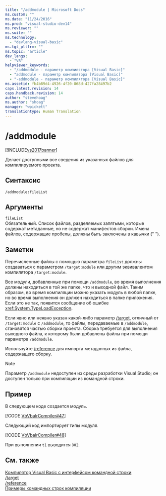 ```yaml
---
title: "/addmodule | Microsoft Docs"
ms.custom: ""
ms.date: "11/24/2016"
ms.prod: "visual-studio-dev14"
ms.reviewer: ""
ms.suite: ""
ms.technology: 
  - "devlang-visual-basic"
ms.tgt_pltfrm: ""
ms.topic: "article"
dev_langs: 
  - "VB"
helpviewer_keywords: 
  - "/addmodule - параметр компилятора [Visual Basic]"
  - "addmodule - параметр компилятора [Visual Basic]"
  - "-addmodule - параметр компилятора [Visual Basic]"
ms.assetid: fb4b89d4-4926-4f20-868d-427fa28497b2
caps.latest.revision: 14
caps.handback.revision: 14
author: "stevehoag"
ms.author: "shoag"
manager: "wpickett"
translationtype: Human Translation
---
```

# /addmodule
[!INCLUDE[vs2017banner](../../../csharp/includes/vs2017banner.md)]

Делает доступными все сведения из указанных файлов для компилируемого проекта.  
  
## Синтаксис  
  
```  
/addmodule:fileList  
```  
  
## Аргументы  
 `fileList`  
 Обязательный.  Список файлов, разделяемых запятыми, которые содержат метаданные, но не содержат манифестов сборки.   Имена файлов, содержащие пробелы, должны быть заключены в кавычки \(" "\).  
  
## Заметки  
 Перечисленные файлы с помощью параметра `fileList` должны создаваться с параметром `/target:module` или другим эквивалентом компилятора `/target:module`.  
  
 Все модули, добавленные при помощи `/addmodule`, во время выполнения должны находиться в той же папке, что и выходной файл.  Таким образом, во время компиляции можно указать модуль в любой папке, но во время выполнения он должен находиться в папке приложения.  Если это не так, появится сообщение об ошибке <xref:System.TypeLoadException>.  
  
 Если явно или неявно указан какой\-либо параметр [\/target](../../../visual-basic/reference/command-line-compiler/target.md), отличный от `/target:module` с `/addmodule`, то файлы, передаваемые в `/addmodule`, становятся частью сборки проекта.  Сборка требуется для выполнения выходного файла, к которому были добавлены файлы при помощи параметра `/addmodule`.  
  
 Используйте [\/reference](../../../visual-basic/reference/command-line-compiler/reference.md) для импорта метаданных из файла, содержащего сборку.  
  
> [!NOTE]
>  Параметр `/addmodule` недоступен из среды разработки Visual Studio; он доступен только при компиляции из командной строки.  
  
## Пример  
 В следующем коде создается модуль.  
  
 [!CODE [VbVbalrCompiler#47](../CodeSnippet/VS_Snippets_VBCSharp/VbVbalrCompiler#47)]  
  
 Следующий код импортирует типы модуля.  
  
 [!CODE [VbVbalrCompiler#48](../CodeSnippet/VS_Snippets_VBCSharp/VbVbalrCompiler#48)]  
  
 При выполнении `t1` выводится `802`.  
  
## См. также  
 [Компилятор Visual Basic с интерфейсом командной строки](../../../visual-basic/reference/command-line-compiler/index.md)   
 [\/target](../../../visual-basic/reference/command-line-compiler/target.md)   
 [\/reference](../../../visual-basic/reference/command-line-compiler/reference.md)   
 [Примеры командных строк компиляции](../../../visual-basic/reference/command-line-compiler/sample-compilation-command-lines.md)